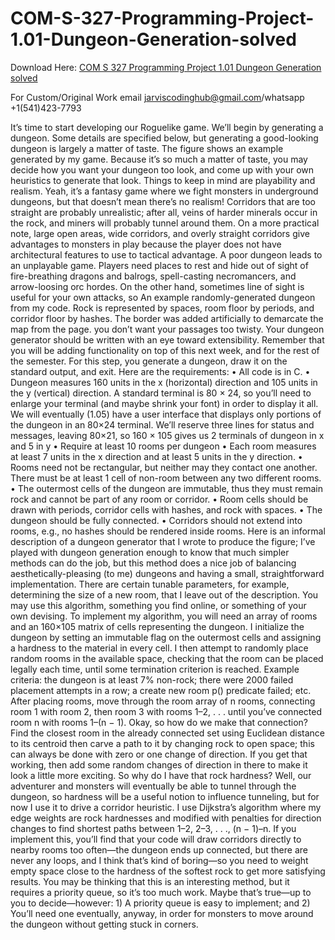 # COM-S-327-Programming-Project-1.01-Dungeon-Generation-solved

Download Here: [COM S 327 Programming Project 1.01 Dungeon Generation solved](https://jarviscodinghub.com/assignment/programming-project-1-01-dungeon-generation-solution/)

For Custom/Original Work email jarviscodinghub@gmail.com/whatsapp +1(541)423-7793

It’s time to start developing our Roguelike game. We’ll begin by generating a dungeon. Some details
are specified below, but generating a good-looking dungeon is largely a matter of taste. The figure shows an
example generated by my game.
Because it’s so much a matter of taste, you may decide how you want your dungeon too look, and come
up with your own heuristics to generate that look. Things to keep in mind are playability and realism. Yeah,
it’s a fantasy game where we fight monsters in underground dungeons, but that doesn’t mean there’s no
realism! Corridors that are too straight are probably unrealistic; after all, veins of harder minerals occur in
the rock, and miners will probably tunnel around them. On a more practical note, large open areas, wide
corridors, and overly straight corridors give advantages to monsters in play because the player does not have
architectural features to use to tactical advantage. A poor dungeon leads to an unplayable game. Players
need places to rest and hide out of sight of fire-breathing dragons and balrogs, spell-casting necromancers,
and arrow-loosing orc hordes. On the other hand, sometimes line of sight is useful for your own attacks, so
An example randomly-generated dungeon from my code. Rock is represented by spaces, room floor by
periods, and corridor floor by hashes. The border was added artificially to demarcate the map from the page.
you don’t want your passages too twisty.
Your dungeon generator should be written with an eye toward extensibility. Remember that you will be
adding functionality on top of this next week, and for the rest of the semester. For this step, you generate a
dungeon, draw it on the standard output, and exit. Here are the requirements:
• All code is in C.
• Dungeon measures 160 units in the x (horizontal) direction and 105 units in the y (vertical) direction.
A standard terminal is 80 × 24, so you’ll need to enlarge your terminal (and maybe shrink your font)
in order to display it all. We will eventually (1.05) have a user interface that displays only portions of
the dungeon in an 80×24 terminal. We’ll reserve three lines for status and messages, leaving 80×21,
so 160 × 105 gives us 2 terminals of dungeon in x and 5 in y
• Require at least 10 rooms per dungeon
• Each room measures at least 7 units in the x direction and at least 5 units in the y direction.
• Rooms need not be rectangular, but neither may they contact one another. There must be at least 1
cell of non-room between any two different rooms.
• The outermost cells of the dungeon are immutable, thus they must remain rock and cannot be part of
any room or corridor.
• Room cells should be drawn with periods, corridor cells with hashes, and rock with spaces.
• The dungeon should be fully connected.
• Corridors should not extend into rooms, e.g., no hashes should be rendered inside rooms.
Here is an informal description of a dungeon generator that I wrote to produce the figure; I’ve played
with dungeon generation enough to know that much simpler methods can do the job, but this method does
a nice job of balancing aesthetically-pleasing (to me) dungeons and having a small, straightforward implementation. There are certain tunable parameters, for example, determining the size of a new room, that I
leave out of the description. You may use this algorithm, something you find online, or something of your
own devising.
To implement my algorithm, you will need an array of rooms and an 160×105 matrix of cells representing the dungeon. I initialize the dungeon by setting an immutable flag on the outermost cells and assigning
a hardness to the material in every cell. I then attempt to randomly place random rooms in the available
space, checking that the room can be placed legally each time, until some termination criterion is reached.
Example criteria: the dungeon is at least 7% non-rock; there were 2000 failed placement attempts in a row;
a create new room p() predicate failed; etc.
After placing rooms, move through the room array of n rooms, connecting room 1 with room 2, then
room 3 with rooms 1–2, . . . until you’ve connected room n with rooms 1–(n − 1). Okay, so how do we
make that connection? Find the closest room in the already connected set using Euclidean distance to its
centroid then carve a path to it by changing rock to open space; this can always be done with zero or one
change of direction. If you get that working, then add some random changes of direction in there to make it
look a little more exciting.
So why do I have that rock hardness? Well, our adventurer and monsters will eventually be able to
tunnel through the dungeon, so hardness will be a useful notion to influence tunneling, but for now I use
it to drive a corridor heuristic. I use Dijkstra’s algorithm where my edge weights are rock hardnesses and
modified with penalties for direction changes to find shortest paths between 1–2, 2–3, . . ., (n − 1)–n. If
you implement this, you’ll find that your code will draw corridors directly to nearby rooms too often—the
dungeon ends up connected, but there are never any loops, and I think that’s kind of boring—so you need
to weight empty space close to the hardness of the softest rock to get more satisfying results. You may be
thinking that this is an interesting method, but it requires a priority queue, so it’s too much work. Maybe
that’s true—up to you to decide—however: 1) A priority queue is easy to implement; and 2) You’ll need
one eventually, anyway, in order for monsters to move around the dungeon without getting stuck in corners.
